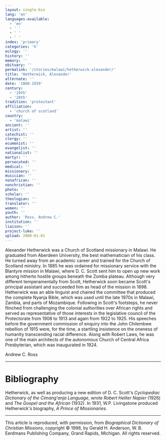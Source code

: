 ```yaml
---
layout: single-bio
lang: 'en'
languages-available:
  - 'en'
  - ' '
  - ' '
  - ' '
index: 'primary'
categories: 'h'
eulogy: ''
history: ''
memory: ''
obituary: ''
permalink: '/stories/malawi/hetherwick-alexander/'
title: 'Hetherwick, Alexander'
alternate: ''
date: '1860-1939'
century:
  - '19th'
  - '20th'
tradition: 'protestant'
affiliation:
  - 'church of scotland'
country:
  - 'malawi'
ancient: ''
artist: ''
catechist: ''
clergy: ''
ecumenist: ''
evangelist: ''
nationalist: ''
martyr: ''
persecuted: ''
medical: ''
missionary: ''
musician: ''
nonafrican: ''
nonchristian: ''
photo: ''
scholar: ''
theologian: ''
translator: ''
women: ''
youth: ''
author: 'Ross, Andrew C.'
institution: ''
liaison: ''
project-luke: ''
upload: 2000-01-01
---
```



Alexander Hetherwick was a Church of Scotland missionary in Malawi. He graduated from Aberdeen University, the best mathematician of his class. He turned away from an academic career and trained for the Church of Scotland ministry. In 1885 he was ordained for missionary service with the Blantyre mission in Malawi, where D. C. Scott sent him to open up new work among hitherto hostile groups beneath the Zomba plateau. Although very different temperamentally from Scott, Hetherwick soon became Scott's principal assistant and succeeded him as head of the mission in 1898. Hetherwick was an able linguist and chaired the committee that produced the complete Nyanja Bible, which was used until the late 1970s in Malawi, Zambia, and parts of Mozambique. Following in Scott's footsteps, he never flinched from challenging the colonial authorities over African rights and served as representative of those interests in the legislative council of the Protectorate from 1908 to 1913 and again from 1922 to 1925. His speeches before the government commission of enquiry into the John Chilembwe rebellion of 1915 were, for the time, a startling insistence on the oneness of humanity transcending racial difference. Along with Robert Laws, he was one of the main architects of the autonomous Church of Central Africa Presbyterian, which was inaugurated in 1924.

Andrew C. Ross

---

# Bibliography

Hetherwick, as well as producing a new edition of D. C. Scott's *Cyclopediac Dictionary of the Cimang'anja Language*, wrote *Robert Hellier Napier* (1926) and *The Gospel and the African* (1932). In 1931, W.P. Livingstone produced Hetherwick's biography, *A Prince of Missionaries*.

---

This article is reproduced, with permission, from *Biographical Dictionary of Christian Missions*, copyright © 1998, by Gerald H. Anderson, W. B. Eerdmans Publishing Company, Grand Rapids, Michigan. All rights reserved.